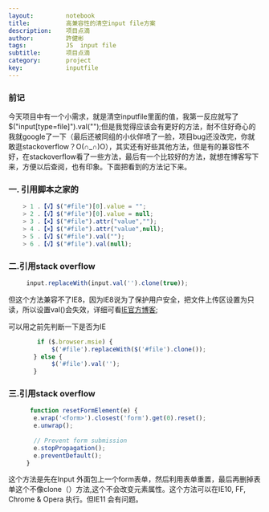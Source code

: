 ```yaml
---
layout:     	notebook
title:     	    高兼容性的清空input file方案
description:    项目点滴
author:     	許健彬
tags:      	    JS  input file
subtitle:     	项目点滴
category:     	project
key:            inputfile
---
```


### 前记
今天项目中有一个小需求，就是清空inputfile里面的值，我第一反应就写了$("input[type=file]").val("");但是我觉得应该会有更好的方法，耐不住好奇心的我就google了一下（最后还被同组的小伙伴喷了一脸，项目bug还没改完，你就敢逛stackoverflow？O(∩_∩)O），其实还有好些其他方法，但是有的兼容性不好，在stackoverflow看了一些方法，最后有一个比较好的方法，就想在博客写下来，方便以后查阅，也有印象。下面把看到的方法记下来。

### 一. 引用脚本之家的

```javascript	
    > 1 .【√】$("#file")[0].value = "";
    > 2 .【√】$("#file")[0].value = null;
    > 3 .【×】$("#file").attr("value","");
    > 4 .【×】$("#file").attr("value",null);
    > 5 .【√】$("#file").val("");
    > 6 .【√】$("#file").val(null);
```
 
### 二.引用stack overflow
 
```javascript	
     input.replaceWith(input.val('').clone(true));
```
 
 但这个方法兼容不了IE8，因为IE8说为了保护用户安全，把文件上传区设置为只读，所以设置val()会失效，详细可看[IE官方博客](https://blogs.msdn.microsoft.com/ie/2008/07/02/ie8-security-part-v-comprehensive-protection/);
 
 可以用之前先判断一下是否为IE
 
```javascript
        if ($.browser.msie) {
            $('#file').replaceWith($('#file').clone());
       } else {
            $('#file').val('');
       }
```
 
### 三.引用stack overflow

```javascript
      function resetFormElement(e) {
       e.wrap('<form>').closest('form').get(0).reset();
       e.unwrap();
     
       // Prevent form submission
       e.stopPropagation();
       e.preventDefault();
     }
```

这个方法是先在Input 外面包上一个form表单，然后利用表单重置，最后再删掉表单这个不像clone（）方法,这个不会改变元素属性。这个方法可以在IE10, FF, Chrome & Opera 执行。但IE11
会有问题。
